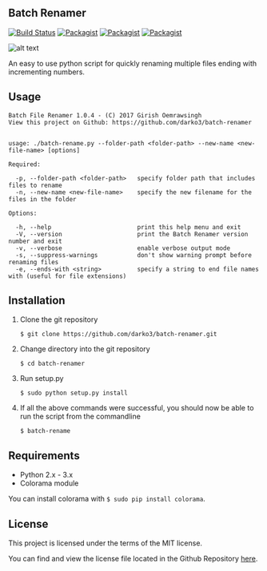 ## Batch Renamer 
[![Build Status](https://travis-ci.org/darko3/batch-renamer.svg?branch=master)](https://travis-ci.org/darko3/batch-renamer) [![Packagist](https://img.shields.io/badge/python-2.7-yellow.svg)](https://www.python.org) [![Packagist](https://img.shields.io/packagist/l/doctrine/orm.svg?maxAge=2592000)](https://github.com/darko3/batch-renamer/blob/master/LICENSE) [![Packagist](https://img.shields.io/badge/OS-Linux%20|%20Windows-orange.svg)](#)

![alt text](http://i.imgur.com/aI21hNY.png "Screenshot from v1.0.4")


An easy to use python script for quickly renaming multiple files ending with incrementing numbers.

## Usage
```
Batch File Renamer 1.0.4 - (C) 2017 Girish Oemrawsingh
View this project on Github: https://github.com/darko3/batch-renamer


usage: ./batch-rename.py --folder-path <folder-path> --new-name <new-file-name> [options]

Required:

  -p, --folder-path <folder-path>   specify folder path that includes files to rename
  -n, --new-name <new-file-name>    specify the new filename for the files in the folder

Options:

  -h, --help                        print this help menu and exit
  -V, --version                     print the Batch Renamer version number and exit
  -v, --verbose                     enable verbose output mode
  -s, --suppress-warnings           don't show warning prompt before renaming files
  -e, --ends-with <string>          specify a string to end file names with (useful for file extensions)
```

## Installation

1. Clone the git repository

    `$ git clone https://github.com/darko3/batch-renamer.git`

2. Change directory into the git repository

    `$ cd batch-renamer`

3. Run setup.py

    `$ sudo python setup.py install`

4. If all the above commands were successful, you should now be able to run the script from the commandline

    `$ batch-rename`

## Requirements

* Python 2.x - 3.x
* Colorama module

You can install colorama with `$ sudo pip install colorama`.

## License
This project is licensed under the terms of the MIT license.

You can find and view the license file located in the Github Repository [here](https://github.com/darko3/batch-renamer/blob/master/LICENSE).

<!-- https://docs.travis-ci.com/user/languages/python -->
<!-- https://shields.io -->
